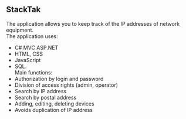 ## StackTak

The application allows you to keep track of the IP addresses of network equipment. <br/>
The application uses:
- C# MVC ASP.NET
- HTML, CSS
- JavaScript
- SQL.<br/>
Main functions: <br/>
- Authorization by login and password
- Division of access rights (admin, operator)
- Search by IP address
- Search by postal address
- Adding, editing, deleting devices
- Avoids duplication of IP address
